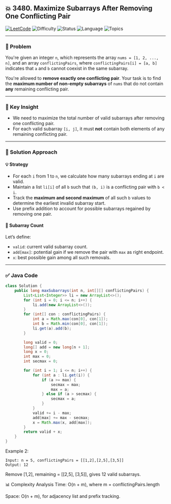 ## 💥 3480. Maximize Subarrays After Removing One Conflicting Pair

[![LeetCode](https://img.shields.io/badge/LeetCode-3480-blue)](https://leetcode.com/problems/maximize-subarrays-after-removing-one-conflicting-pair/)
![Difficulty](https://img.shields.io/badge/Difficulty-Hard-red)
![Status](https://img.shields.io/badge/Status-Solved-brightgreen)
![Language](https://img.shields.io/badge/Language-Java-blue)
![Topics](https://img.shields.io/badge/Topics-Greedy%2C%20Prefix%20Sum%2C%20Interval%20Optimization-lightgrey)

---

### 📘 Problem

You're given an integer `n`, which represents the array `nums = [1, 2, ..., n]`, and an array `conflictingPairs`, where `conflictingPairs[i] = [a, b]` indicates that `a` and `b` cannot coexist in the same subarray.

You're allowed to **remove exactly one conflicting pair**. Your task is to find the **maximum number of non-empty subarrays** of `nums` that do not contain **any** remaining conflicting pair.

---

### 🧠 Key Insight

- We need to maximize the total number of valid subarrays after removing one conflicting pair.
- For each valid subarray `[i, j]`, it must **not** contain both elements of any remaining conflicting pair.

---

### 🚀 Solution Approach

#### 💡 Strategy

- For each `i` from 1 to `n`, we calculate how many subarrays ending at `i` are valid.
- Maintain a list `li[i]` of all `b` such that `(b, i)` is a conflicting pair with `b < i`.
- Track the **maximum and second maximum** of all such `b` values to determine the earliest invalid subarray start.
- Use prefix addition to account for possible subarrays regained by removing one pair.

#### 🧮 Subarray Count

Let’s define:

- `valid`: current valid subarray count.
- `add[max]`: potential gain if we remove the pair with `max` as right endpoint.
- `x`: best possible gain among all such removals.

---

### ✅ Java Code

```java
class Solution {
    public long maxSubarrays(int n, int[][] conflictingPairs) {
        List<List<Integer>> li = new ArrayList<>();
        for (int i = 0; i <= n; i++) {
            li.add(new ArrayList<>());
        }
        for (int[] con : conflictingPairs) {
            int a = Math.max(con[0], con[1]);
            int b = Math.min(con[0], con[1]);
            li.get(a).add(b);
        }

        long valid = 0;
        long[] add = new long[n + 1];
        long x = 0;
        int max = 0;
        int secmax = 0;

        for (int i = 1; i <= n; i++) {
            for (int a : li.get(i)) {
                if (a >= max) {
                    secmax = max;
                    max = a;
                } else if (a > secmax) {
                    secmax = a;
                }
            }
            valid += i - max;
            add[max] += max - secmax;
            x = Math.max(x, add[max]);
        }
        return valid + x;
    }
}
```
Example 2:
```
Input: n = 5, conflictingPairs = [[1,2],[2,5],[3,5]]
Output: 12
```
Remove [1,2], remaining = [[2,5], [3,5]], gives 12 valid subarrays.

📊 Complexity Analysis
Time: O(n + m), where m = conflictingPairs.length

Space: O(n + m), for adjacency list and prefix tracking.

